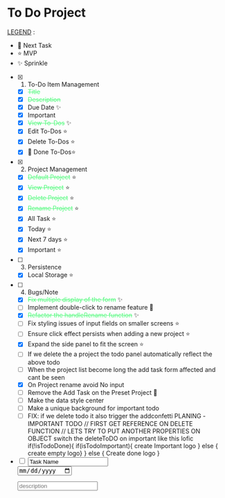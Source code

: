 # To Do Project

<u>LEGEND</u> :

- 🔵 Next Task
- ⭐ MVP
- ✨ Sprinkle

- [x] 1. To-Do Item Management</span>

  - [x] <span style="color:#50fa7b;"><s>Title</s></span>
  - [x] <span style="color:#50fa7b;"><s>Description</s></span>
  - [x] Due Date ✨
  - [x] Important
  - [x] <span style="color:#50fa7b;"><s>View To-Dos</s></span> ✨
  - [x] Edit To-Dos ⭐
  - [x] Delete To-Dos ⭐
  - [x] 🔵 Done To-Dos⭐

- [x] 2. Project Management

  - [x] <span style="color:#50fa7b;"><s>Default Project</s></span> ⭐
  - [x] <span style="color:#50fa7b;"><s>View Project</s></span> ⭐
  - [x] <span style="color:#50fa7b;"><s>Delete Project</s></span> ⭐
  - [x] <span style="color:#50fa7b;"><s>Rename Project</s></span> ⭐
  - [x] All Task ⭐
  - [x] Today ⭐
  - [x] Next 7 days ⭐
  - [x] Important ⭐

- [ ] 3. Persistence

  - [x] Local Storage ⭐

- [ ] 4. Bugs/Note

  - [x] <span style="color:#50fa7b;"><s>Fix multiple display of the form</s></span> ✨
  - [ ] Implement double-click to rename feature 🔵
  - [x] <span style="color:#50fa7b;"><s>Refactor the handleRename function</s></span> ✨
  - [ ] Fix styling issues of input fields on smaller screens ⭐
  - [ ] Ensure click effect persists when adding a new project ⭐
  - [x] Expand the side panel to fit the screen ⭐
  - [ ] If we delete the a project the todo panel automatically reflect the above todo
  - [ ] When the project list become long the add task form affected and cant be seen
  - [x] On Project rename avoid No input
  - [ ] Remove the Add Task on the Preset Project 🔵
  - [ ] Make the data style center
  - [ ] Make a unique background for important todo
  - [ ] FIX: if we delete todo it also trigger the addconfetti
  PLANING
  -IMPORTANT TODO
  // FIRST GET REFERENCE ON DELETE FUNCTION
  // LETS TRY TO PUT ANOTHER PROPERTIES ON OBJECT
  switch the deleteToDO on important like this lofic
  if(!isTodoDone){
  if(isTodoImportant){
  create Important logo
  } else {
  create empty logo}
  } else {
  Create done logo }
   <form>
    <li class="list">
      <div class="list__container" data-id="1725635531290">
        <div class="top">
          <div class="checklist">
            <input type="checkbox" class="checkbox" id="1725635531290" />
            <label for="Project">
              <input type="text" name="taskName" value="Task Name" />
            </label>
          </div>
          <div class="date">
            <input type="date" name="taskDate" />
          </div>
          <div class="list--cta">
            <div class="Important" id="importantTodo">
              <img src="assets/StarOut.svg" alt="" />
            </div>
            <div class="editTodo" id="editTodo" aria-expanded="false">
              <img src="assets/menu3.svg" alt="" />
            </div>
          </div>
        </div>
        <p class="list--description">
          <input name="taskDescription" placeholder="description"></input>
        </p>
      </div>
    </li>
  </form>
